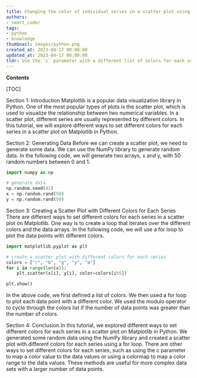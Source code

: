 ```yaml
---
title: Changing the color of individual series in a scatter plot using matplotlib
authors:
- smart_coder
tags:
- python
- knowledge
thumbnail: images/python.png
created_at: 2023-04-17 00:00:00
updated_at: 2023-04-17 00:00:00
tldr: Use the `c` parameter with a different list of colors for each series in the scatter function on matplotlib in Python.
---
```


**Contents**

[TOC]

Section 1: Introduction
Matplotlib is a popular data visualization library in Python. One of the most popular types of plots is the scatter plot, which is used to visualize the relationship between two numerical variables. In a scatter plot, different series are usually represented by different colors. In this tutorial, we will explore different ways to set different colors for each series in a scatter plot on Matplotlib in Python.

Section 2: Generating Data
Before we can create a scatter plot, we need to generate some data. We can use the NumPy library to generate random data. In the following code, we will generate two arrays, x and y, with 50 random numbers between 0 and 1.

```python
import numpy as np

# generate data
np.random.seed(42)
x = np.random.rand(50)
y = np.random.rand(50)
```

Section 3: Creating a Scatter Plot with Different Colors for Each Series
There are different ways to set different colors for each series in a scatter plot on Matplotlib. One way is to create a loop that iterates over the different colors and the data arrays. In the following code, we will use a for loop to plot the data points with different colors.

```python
import matplotlib.pyplot as plt

# create a scatter plot with different colors for each series
colors = ["r", "b", "g", "y", "m"]
for i in range(len(x)):
    plt.scatter(x[i], y[i], color=colors[i%5])

plt.show()
```

In the above code, we first defined a list of colors. We then used a for loop to plot each data point with a different color. We used the modulo operator to cycle through the colors list if the number of data points was greater than the number of colors.

Section 4: Conclusion
In this tutorial, we explored different ways to set different colors for each series in a scatter plot on Matplotlib in Python. We generated some random data using the NumPy library and created a scatter plot with different colors for each series using a for loop. There are other ways to set different colors for each series, such as using the c parameter to map a color value to the data values or using a colormap to map a color range to the data values. These methods are useful for more complex data sets with a larger number of data points.

